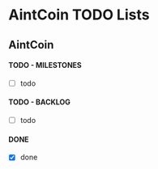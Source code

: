 # AintCoin TODO Lists

## AintCoin

#### TODO - MILESTONES

- [ ] todo

#### TODO - BACKLOG

- [ ] todo

#### DONE

- [x] done
